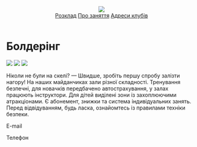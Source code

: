 <html>
    <head>
        <title>TED2</title>
        <link rel="stylesheet" href="stykes.css">
    </head>
<body>
<header>
<img src="/uploads/2020/12/header_0_1609082687.svg">
<nav>
<a href="">Розклад</a>
<a href="">Про заняття</a>
<a href="">Адреси клубів</a>
</nav>
</header>
<main>
<h1>Болдерінг</h1>
<p class="images">
<img src="/uploads/2020/12/image1_0_1609082687.png">
<img src="/uploads/2020/12/image2_0_1609082687.png">
<img src="/uploads/2020/12/image3_0_1609082687.png">
</p>
<p class="paragraph">Ніколи не були на скелі? — Швидше, зробіть першу спробу залізти нагору! На наших майданчиках зали різної складності. Тренування безпечні, для новачків передбачено автострахування, у залах працюють інструктори. Для дітей виділені зони із захоплюючими атракціонами. Є абонемент, знижки та система індивідуальних занять. Перед відвідуванням, будь ласка, ознайомтесь із правилами техніки безпеки.
</p>
</main>
<footer>
<p>E-mail</p>
<p>Телефон</p>
</footer>
</body>
</html>
